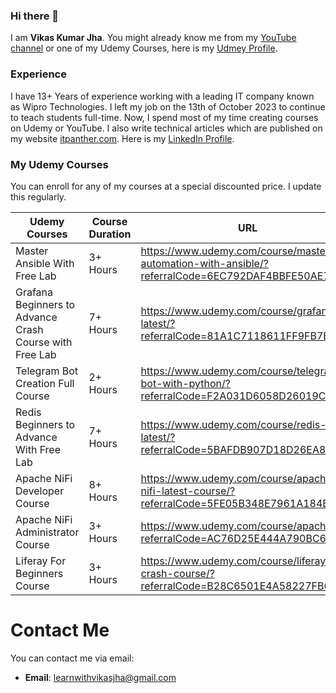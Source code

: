 ### Hi there 👋

I am **Vikas Kumar Jha**. You might already know me from my [YouTube channel](https://www.youtube.com/vikasjha001) or one of my Udemy Courses, here is my [Udmey Profile](https://www.udemy.com/user/vikas-kumar-jha-5/).

### Experience

I have 13+ Years of experience working with a leading IT company known as Wipro Technologies. I left my job on the 13th of October 2023 to continue to teach students full-time. Now, I spend most of my time creating courses on Udemy or YouTube. I also write technical articles which are published on my website [itpanther.com](https://itpanther.com/blogs).
Here is my [LinkedIn Profile](https://www.linkedin.com/in/vikasjha001/).


### My Udemy Courses

You can enroll for any of my courses at a special discounted price. I update this regularly.

| Udemy Courses | Course Duration | URL | Discount Coupon |
|----------|----------|----------|----------|
Master Ansible With Free Lab | 3+ Hours | https://www.udemy.com/course/mastering-automation-with-ansible/?referralCode=6EC792DAF4BBFE50AE7A | MARCH2024
Grafana Beginners to Advance Crash Course with Free Lab | 7+ Hours | https://www.udemy.com/course/grafana-latest/?referralCode=81A1C7118611FF9FB7EA | MARCH2024
Telegram Bot Creation Full Course | 2+ Hours | https://www.udemy.com/course/telegram-bot-with-python/?referralCode=F2A031D6058D26019C0F | MARCH2024
Redis Beginners to Advance With Free Lab | 7+ Hours | https://www.udemy.com/course/redis-latest/?referralCode=5BAFDB907D18D26EA8CB | MARCH2024
Apache NiFi Developer Course | 8+ Hours | https://www.udemy.com/course/apache-nifi-latest-course/?referralCode=5FE05B348E7961A184BC | MARCH2024
Apache NiFi Administrator Course | 3+ Hours | https://www.udemy.com/course/apachenifi/?referralCode=AC76D25E444A790BC60D | MARCH2024
Liferay For Beginners Course | 3+ Hours | https://www.udemy.com/course/liferay-crash-course/?referralCode=B28C6501E4A58227FB64 | MARCH2024

# Contact Me

You can contact me via email:

- **Email**: [learnwithvikasjha@gmail.com](mailto:learnwithvikasjha@gmail.com)
